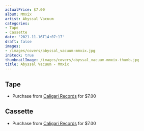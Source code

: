 ```yaml
---
actualPrice: $7.00
album: Mmxix
artist: Abyssal Vacuum
categories:
- Tape
- Cassette
date: '2021-11-16T14:07:17'
draft: false
images:
- /images/covers/abyssal_vacuum-mmxix.jpg
inStock: true
thumbnailImage: /images/covers/abyssal_vacuum-mmxix-thumb.jpg
title: Abyssal Vacuum - Mmxix
---
```


## Tape
* Purchase from [Caligari Records](https://caligarirecords.storenvy.com/products/29693398-abyssal-vacuum-mmxix) for $7.00
## Cassette
* Purchase from [Caligari Records](https://caligarirecords.storenvy.com/products/29693398-abyssal-vacuum-mmxix) for $7.00
